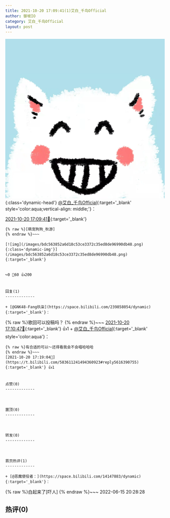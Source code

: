 ```yaml
---
title: 2021-10-20 17:09:41(1)艾白_千鸟Official
author: 御坂IO
category: 艾白_千鸟Official
layout: post
---
```


![img](/images/9ae8b9445fd0665cc014d9080156a45271be73c6.jpg){:class='dynamic-head'}
[@艾白_千鸟Official](https://space.bilibili.com/334537711/dynamic){:target='_blank' style='color:aqua;vertical-align: middle;'}：

[2021-10-20 17:09:41🔗](https://t.bilibili.com/583611241494360923){:target='_blank'}

~~~
{% raw %}[萌宠狗狗_秋游]
{% endraw %}~~~

[![img](/images/bdc563852a6d18c53ce3372c35ed8de96990db48.png){:class='dynamic-img'}](/images/bdc563852a6d18c53ce3372c35ed8de96990db48.png){:target='_blank'}


↪️0 💬60 👍200


回复(1)
-------------

+ [@GNK48-Fang玖柒](https://space.bilibili.com/239858054/dynamic){:target='_blank'}：
~~~
{% raw %}歌回可以投稿吗？
{% endraw %}~~~
[2021-10-20 17:10:47🔗](https://t.bilibili.com/583611241494360923#reply5616351742){:target='_blank'} 👍1
    + [@艾白_千鸟Official](https://space.bilibili.com/334537711/dynamic){:target='_blank' style='color:aqua'}：
~~~
{% raw %}有合适的可以～还得看我会不会唱哈哈哈
{% endraw %}~~~
[2021-10-20 17:19:04🔗](https://t.bilibili.com/583611241494360923#reply5616390755){:target='_blank'} 👍1


点赞(0)
-------------



置顶(0)
-------------



转发(0)
-------------



首页热评(1)
-------------

+ [@恶魔使役者：](https://space.bilibili.com/14147883/dynamic){:target='_blank'}：
~~~
{% raw %}白起来了[吓人]
{% endraw %}~~~
2022-06-15 20:28:28


热评(0)
-------------



